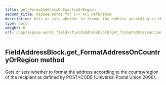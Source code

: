 ```yaml
---
title: get_FormatAddressOnCountryOrRegion
second_title: Aspose.Words for C++ API Reference
description: Gets or sets whether to format the address according to the country/region of the recipient as defined by POST*CODE (Universal Postal Union 2006). 
type: docs
weight: 0
url: /cpp/aspose.words.fields/fieldaddressblock/get_formataddressoncountryorregion/
---
```

## FieldAddressBlock.get_FormatAddressOnCountryOrRegion method


Gets or sets whether to format the address according to the country/region of the recipient as defined by POST*CODE (Universal Postal Union 2006). 

